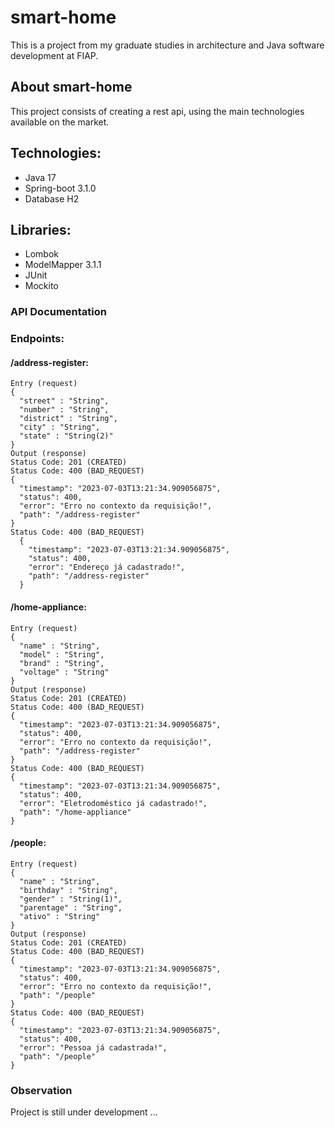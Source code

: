 # smart-home
This is a project from my graduate studies in architecture and Java software development at FIAP.

## About smart-home 
This project consists of creating a rest api, using the main technologies available on the market.

## Technologies:
- Java 17
- Spring-boot 3.1.0
- Database H2 

## Libraries:
- Lombok
- ModelMapper 3.1.1
- JUnit
- Mockito

### API Documentation
### Endpoints:
#### /address-register:
    Entry (request)
    {
      "street" : "String",
      "number" : "String",
      "district" : "String",
      "city" : "String",
      "state" : "String(2)"
    }
    Output (response)
    Status Code: 201 (CREATED)
    Status Code: 400 (BAD_REQUEST)
    {
      "timestamp": "2023-07-03T13:21:34.909056875",
      "status": 400,
      "error": "Erro no contexto da requisição!",
      "path": "/address-register"
    }
    Status Code: 400 (BAD_REQUEST)
      {
        "timestamp": "2023-07-03T13:21:34.909056875",
        "status": 400,
        "error": "Endereço já cadastrado!",
        "path": "/address-register"
      }
#### /home-appliance:
    Entry (request)
    {
      "name" : "String",
      "model" : "String",
      "brand" : "String",
      "voltage" : "String"
    }
    Output (response)
    Status Code: 201 (CREATED)
    Status Code: 400 (BAD_REQUEST)
    {
      "timestamp": "2023-07-03T13:21:34.909056875",
      "status": 400,
      "error": "Erro no contexto da requisição!",
      "path": "/address-register"
    }
    Status Code: 400 (BAD_REQUEST)
    {
      "timestamp": "2023-07-03T13:21:34.909056875",
      "status": 400,
      "error": "Eletrodoméstico já cadastrado!",
      "path": "/home-appliance"
    }
#### /people:
    Entry (request)
    {
      "name" : "String",
      "birthday" : "String",
      "gender" : "String(1)",
      "parentage" : "String",
      "ativo" : "String"
    }
    Output (response)
    Status Code: 201 (CREATED)
    Status Code: 400 (BAD_REQUEST)
    {
      "timestamp": "2023-07-03T13:21:34.909056875",
      "status": 400,
      "error": "Erro no contexto da requisição!",
      "path": "/people"
    }
    Status Code: 400 (BAD_REQUEST)
    {
      "timestamp": "2023-07-03T13:21:34.909056875",
      "status": 400,
      "error": "Pessoa já cadastrada!",
      "path": "/people"
    }
  
### Observation
Project is still under development ... 